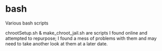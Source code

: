 # bash
Various bash scripts

chrootSetup.sh & make_chroot_jail.sh are scripts I found online and attempted to repurpose; I found a mess of problems
with them and may need to take another look at them at a later date.
